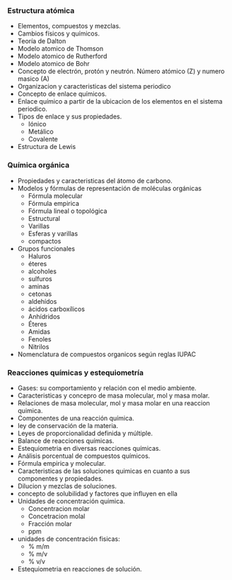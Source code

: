 ### Estructura atómica
 - Elementos, compuestos y mezclas.
 - Cambios físicos y químicos.
 - Teoría de Dalton
 - Modelo atomico de Thomson
 - Modelo atomico de Rutherford
 - Modelo atomico de Bohr
 - Concepto de electrón, protón y neutrón. Número atómico (Z) y numero masico (A)
 - Organizacion y caracteristicas del sistema periodico
 - Concepto de enlace químicos.
 - Enlace químico a partir de la ubicacion de los elementos en el sistema 
 periodico.
 - Tipos de enlace y sus propiedades.
   - Iónico
   - Metálico 
   - Covalente
 - Estructura de Lewis 

### Química orgánica 
 - Propiedades y caracteristicas del átomo de carbono.
 - Modelos y fórmulas de representación de moléculas orgánicas
   - Fórmula molecular
   - Fórmula empirica 
   - Fórmula lineal o topológica
   - Estructural
   - Varillas
   - Esferas y varillas
   - compactos
 - Grupos funcionales
   - Haluros 
   - éteres
   - alcoholes
   - sulfuros
   - aminas
   - cetonas 
   - aldehídos 
   - ácidos carboxílicos 
   - Anhídridos
   - Éteres
   - Amidas
   - Fenoles
   - Nitrilos
 - Nomenclatura de compuestos organicos según reglas IUPAC

### Reacciones químicas y estequiometría
 - Gases: su comportamiento y relación con el medio ambiente.
 - Caracteristicas y concepro de masa molecular, mol y masa molar.
 - Relaciones de masa molecular, mol y masa molar en una reaccion quimica.
 - Componentes de una reacción química.
 - ley de conservación de la materia.
 - Leyes de proporcionalidad definida y múltiple.
 - Balance de reacciones químicas.
 - Estequiometria en diversas reacciones químicas.
 - Análisis porcentual de compuestos químicos.
 - Fórmula empirica y molecular.
 - Caracteristicas de las soluciones quimicas en cuanto a sus componentes y 
 propiedades.
 - Dilucion y mezclas de soluciones.
 - concepto de solubilidad y factores que influyen en ella
 - Unidades de concentración quimica.
   - Concentracion molar
   - Concetracion molal
   - Fracción molar
   - ppm 
 - unidades de concentración fisicas:
   - % m/m 
   - % m/v
   - % v/v
 - Estequiometria en reacciones de solución.
